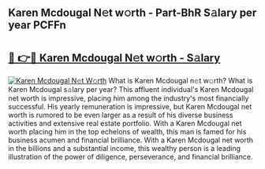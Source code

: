 ## Karen Mcdougal N𝚎t w𝚘rth - Part-BhR S𝚊lary per year PCFFn

# <h2><a href="http://gc1t53j.nevu.top/?p=Karen+Mcdougal">🔗 👉🔴 Karen Mcdougal N𝚎t w𝚘rth - S𝚊lary</a></h2>

[![Karen Mcdougal N𝚎t W𝚘rth](https://i.imgur.com/Oavwk0R.jpeg)](http://gc1t53j.nevu.top/?p=Karen+Mcdougal)
What is Karen Mcdougal n𝚎t w𝚘rth? What is Karen Mcdougal s𝚊lary per year?
This affluent individual's Karen Mcdougal net worth is impressive, placing him among the industry's most financially successful. His yearly remuneration is impressive, but Karen Mcdougal net worth is rumored to be even larger as a result of his diverse business activities and extensive real estate portfolio. With a Karen Mcdougal net worth placing him in the top echelons of wealth, this man is famed for his business acumen and financial brilliance. With a Karen Mcdougal net worth in the billions and a substantial income, this wealthy person is a leading illustration of the power of diligence, perseverance, and financial brilliance.
